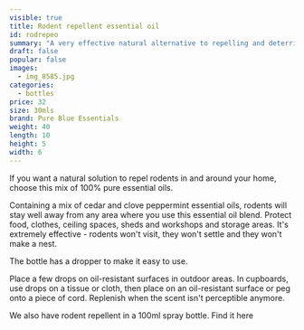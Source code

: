 ```yaml
---
visible: true
title: Rodent repellent essential oil
id: rodrepeo
summary: "A very effective natural alternative to repelling and deterring rodents.  "
draft: false
popular: false
images:
  - img_8585.jpg
categories:
  - bottles
price: 32
size: 30mls
brand: Pure Blue Essentials
weight: 40
length: 10
height: 5
width: 6
---
```

I﻿f you want a natural solution to repel rodents in and around your home, choose this mix of 100% pure essential oils.  

C﻿ontaining a mix of cedar and clove peppermint essential oils, rodents will stay well away from any area where you use this essential oil blend.  Protect food, clothes, ceiling spaces, sheds and workshops and storage areas.  It's extremely effective - rodents won't visit, they won't settle and they won't make a nest.  

 The bottle has a dropper to make it easy to use. 

Place a few drops on oil-resistant surfaces in outdoor areas.  In cupboards, use drops on a tissue or cloth, then place on an oil-resistant surface or peg onto a piece of cord.  Replenish when the scent isn't perceptible anymore. 

W﻿e also have rodent repellent in a 100ml spray bottle.  Find it here